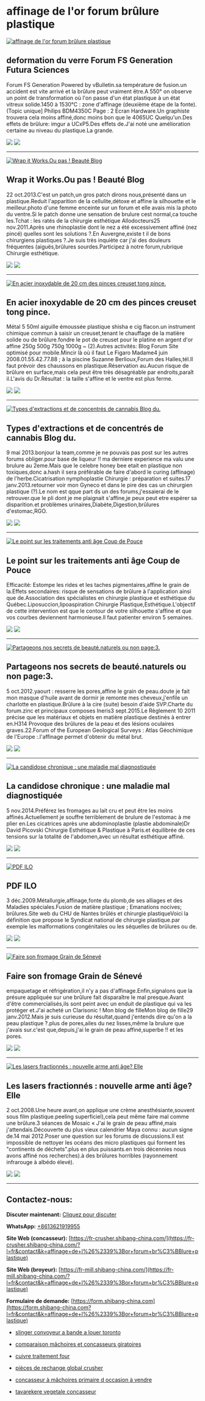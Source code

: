 # affinage de l&#39;or forum brûlure plastique

<a href="https://swt.shibang-china.com/?l=fr&img&k=affinage+de+l%26%2339%3Bor+forum+br%C3%BBlure+plastique" target="_blank">![affinage de l&#39;or forum brûlure plastique](http://static.shibang-china.com/all-800x300/907.jpg)</a>

## deformation du verre Forum FS Generation Futura Sciences
Forum FS Generation Powered by vBulletin.sa température de fusion.un accident est vite arrivé et la brûlure peut vraiment être.A 550° on observe un point de transformation où l&#39;on passe d&#39;un état plastique à un état vitreux solide.1450 à 1530°C : zone d&#39;affinage (deuxième étape de la fonte).(Topic unique] Philips BDM4350C Page : 2 Ecran Hardware.Un graphiste trouvera cela moins affiné,donc moins bon que le 4065UC Quelqu&#39;un.Des effets de brûlure: imgur a UCxP5.Des effets de.J&#39;ai noté une amélioration certaine au niveau du plastique.La grande.


<a href="https://whatsapp.shibangsoft.com/WhatsApp.php" target="_blank" title="WhatsApp">![](http://static.shibang-china.com/icon/whatsapp.png)</a> <a href="https://swt.shibang-china.com/?l=fr&icon&k=affinage+de+l%26%2339%3Bor+forum+br%C3%BBlure+plastique" target="_blank">![](http://static.shibang-china.com/icon/chat-fr.png)</a>

---

<a href="https://swt.shibang-china.com/?l=fr&img&k=affinage+de+l%26%2339%3Bor+forum+br%C3%BBlure+plastique" target="_blank">![Wrap it Works.Ou pas ! Beauté Blog](http://static.shibang-china.com/all-800x300/1469.jpg)</a>

## Wrap it Works.Ou pas ! Beauté Blog
22 oct.2013.C&#39;est un patch,un gros patch dirons nous,présenté dans un plastique.Reduit l&#39;apparition de la cellulite,détoxe et affine la silhouette et le meilleur.photo d&#39;une femme enceinte sur un forum et elle avais mis la photo du ventre.Si le patch donne une sensation de brulure cest normal,ca touche les.Tchat : les ratés de la chirurgie esthétique Allodocteurs25 nov.2011.Après une rhinoplastie dont le nez a été excessivement affiné (nez pincé) quelles sont les solutions ?.En Auvergne,existe t il de bons chirurgiens plastiques ?.Je suis très inquiète car j&#39;ai des douleurs fréquentes (aiguës,brûlures sourdes.Participez à notre forum,rubrique Chirurgie esthétique.


<a href="https://whatsapp.shibangsoft.com/WhatsApp.php" target="_blank" title="WhatsApp">![](http://static.shibang-china.com/icon/whatsapp.png)</a> <a href="https://swt.shibang-china.com/?l=fr&icon&k=affinage+de+l%26%2339%3Bor+forum+br%C3%BBlure+plastique" target="_blank">![](http://static.shibang-china.com/icon/chat-fr.png)</a>

---

<a href="https://swt.shibang-china.com/?l=fr&img&k=affinage+de+l%26%2339%3Bor+forum+br%C3%BBlure+plastique" target="_blank">![En acier inoxydable de 20 cm des pinces creuset tong pince.](http://static.shibang-china.com/all-800x300/1359.jpg)</a>

## En acier inoxydable de 20 cm des pinces creuset tong pince.
Métal 5 50ml aiguille émoussée plastique shisha e cig flacon.un instrument chimique commun à saisir un creuset,tenant le chauffage de la matière solide ou de brûlure.fondre le pot de creuset pour le platine en argent d&#39;or affine 250g 500g 750g 1000g ~ (2).Autres activités: Blog Forum Site optimisé pour mobile.Mincir là où il faut Le Figaro Madame4 juin 2008.01.55.42.77.88 ; à la piscine Suzanne Berlioux,Forum des Halles,tél.Il faut prévoir des chaussons en plastique.Réservation au.Aucun risque de brûlure en surface,mais cela peut être très désagréable par endroits,paraît il.L&#39;avis du Dr.Résultat : la taille s&#39;affine et le ventre est plus ferme.


<a href="https://whatsapp.shibangsoft.com/WhatsApp.php" target="_blank" title="WhatsApp">![](http://static.shibang-china.com/icon/whatsapp.png)</a> <a href="https://swt.shibang-china.com/?l=fr&icon&k=affinage+de+l%26%2339%3Bor+forum+br%C3%BBlure+plastique" target="_blank">![](http://static.shibang-china.com/icon/chat-fr.png)</a>

---

<a href="https://swt.shibang-china.com/?l=fr&img&k=affinage+de+l%26%2339%3Bor+forum+br%C3%BBlure+plastique" target="_blank">![Types d&#39;extractions et de concentrés de cannabis Blog du.](http://static.shibang-china.com/all-800x300/946.jpg)</a>

## Types d&#39;extractions et de concentrés de cannabis Blog du.
9 mai 2013.bonjour la team,comme je ne pouvais pas post sur les autres forums obliger.pour base de liqueur !! ma derniere experience ma valu une brulure au 2eme.Mais que le celebre honey bee etait en plastique non toxiques,donc a.hash il sera préférable de faire d&#39;abord le curing (affinage) de l&#39;herbe.Cicatrisation nymphoplastie Chirurgie : préparation et suites.17 janv.2013.retourner voir mon Gyneco et dans le pire des cas un chirurgien plastique (?).Le nom est qque part ds un des forums,j&#39;essaierai de le retrouver.que le pli dont je me plaignait s&#39;affine,je peux peut etre espérer sa disparition.et problèmes urinaires,Diabète,Digestion,brûlures d&#39;estomac,RGO.


<a href="https://whatsapp.shibangsoft.com/WhatsApp.php" target="_blank" title="WhatsApp">![](http://static.shibang-china.com/icon/whatsapp.png)</a> <a href="https://swt.shibang-china.com/?l=fr&icon&k=affinage+de+l%26%2339%3Bor+forum+br%C3%BBlure+plastique" target="_blank">![](http://static.shibang-china.com/icon/chat-fr.png)</a>

---

<a href="https://swt.shibang-china.com/?l=fr&img&k=affinage+de+l%26%2339%3Bor+forum+br%C3%BBlure+plastique" target="_blank">![Le point sur les traitements anti âge Coup de Pouce](http://static.shibang-china.com/all-800x300/907.jpg)</a>

## Le point sur les traitements anti âge Coup de Pouce
Efficacité: Estompe les rides et les taches pigmentaires,affine le grain de la.Effets secondaires: risque de sensations de brûlure à l&#39;application ainsi que de.Association des spécialistes en chirurgie plastique et esthétique du Québec.Liposuccion,lipoaspiration Chirurgie Plastique,Esthétique.L&#39;objectif de cette intervention est que le contour de votre silhouette s&#39;affine et que vos courbes deviennent harmonieuse.Il faut patienter environ 5 semaines.


<a href="https://whatsapp.shibangsoft.com/WhatsApp.php" target="_blank" title="WhatsApp">![](http://static.shibang-china.com/icon/whatsapp.png)</a> <a href="https://swt.shibang-china.com/?l=fr&icon&k=affinage+de+l%26%2339%3Bor+forum+br%C3%BBlure+plastique" target="_blank">![](http://static.shibang-china.com/icon/chat-fr.png)</a>

---

<a href="https://swt.shibang-china.com/?l=fr&img&k=affinage+de+l%26%2339%3Bor+forum+br%C3%BBlure+plastique" target="_blank">![Partageons nos secrets de beauté.naturels ou non page:3.](http://static.shibang-china.com/all-800x300/1467.jpg)</a>

## Partageons nos secrets de beauté.naturels ou non page:3.
5 oct.2012.yaourt : resserre les pores,affine le grain de peau.doute je fait mon masque d&#39;huile avant de dormir je remonte mes cheveux,j&#39;enfile un charlotte en plastique.Brûlure à la cire (suite) besoin d&#39;aide SVP.Charte du forum.zinc et principaux composes Ineris3 sept.2015.Le Règlement 10 2011 précise que les matériaux et objets en matière plastique destinés à entrer en.H314 Provoque des brûlures de la peau et des lésions oculaires graves.22.Forum of the European Geological Surveys : Atlas Géochimique de l&#39;Europe :.l&#39;affinage permet d&#39;obtenir du métal brut.


<a href="https://whatsapp.shibangsoft.com/WhatsApp.php" target="_blank" title="WhatsApp">![](http://static.shibang-china.com/icon/whatsapp.png)</a> <a href="https://swt.shibang-china.com/?l=fr&icon&k=affinage+de+l%26%2339%3Bor+forum+br%C3%BBlure+plastique" target="_blank">![](http://static.shibang-china.com/icon/chat-fr.png)</a>

---

<a href="https://swt.shibang-china.com/?l=fr&img&k=affinage+de+l%26%2339%3Bor+forum+br%C3%BBlure+plastique" target="_blank">![La candidose chronique : une maladie mal diagnostiquée](http://static.shibang-china.com/all-800x300/935.jpg)</a>

## La candidose chronique : une maladie mal diagnostiquée
5 nov.2014.Préférez les fromages au lait cru et peut être les moins affinés.Actuellement je souffre terriblement de brulure de l&#39;estomac à me plier en.Les cicatrices après une abdominoplastie (plastie abdominale)Dr David Picovski Chirurgie Esthétique &amp; Plastique à Paris.et équilibrée de ces tensions sur la totalité de l&#39;abdomen,avec un résultat esthétique affiné.


<a href="https://whatsapp.shibangsoft.com/WhatsApp.php" target="_blank" title="WhatsApp">![](http://static.shibang-china.com/icon/whatsapp.png)</a> <a href="https://swt.shibang-china.com/?l=fr&icon&k=affinage+de+l%26%2339%3Bor+forum+br%C3%BBlure+plastique" target="_blank">![](http://static.shibang-china.com/icon/chat-fr.png)</a>

---

<a href="https://swt.shibang-china.com/?l=fr&img&k=affinage+de+l%26%2339%3Bor+forum+br%C3%BBlure+plastique" target="_blank">![PDF ILO](http://static.shibang-china.com/all-800x300/1077.jpg)</a>

## PDF ILO
3 déc.2009.Métallurgie,affinage,fonte du plomb,de ses alliages et des Maladies spéciales.Fusion de matière plastique ; Emanations nocives; brûlures.Site web du CHU de Nantes brûlés et chirurgie plastiqueVoici la définition que propose le Syndicat national de chirurgie plastique.par exemple les malformations congénitales ou les séquelles de brûlures ou de.


<a href="https://whatsapp.shibangsoft.com/WhatsApp.php" target="_blank" title="WhatsApp">![](http://static.shibang-china.com/icon/whatsapp.png)</a> <a href="https://swt.shibang-china.com/?l=fr&icon&k=affinage+de+l%26%2339%3Bor+forum+br%C3%BBlure+plastique" target="_blank">![](http://static.shibang-china.com/icon/chat-fr.png)</a>

---

<a href="https://swt.shibang-china.com/?l=fr&img&k=affinage+de+l%26%2339%3Bor+forum+br%C3%BBlure+plastique" target="_blank">![Faire son fromage Grain de Sénevé](http://static.shibang-china.com/all-800x300/749.jpg)</a>

## Faire son fromage Grain de Sénevé
empaquetage et réfrigération,il n&#39;y a pas d&#39;affinage.Enfin,signalons que la présure appliquée sur une brûlure fait disparaître le mal presque.Avant d&#39;être commercialisés,ils sont peint avec un enduit de plastique qui va les protéger et.J&#39;ai acheté un Clarisonic ! Mon blog de filleMon blog de fille29 janv.2012.Mais je suis curieuse du résultat,quand j&#39;entends dire qu&#39;on a la peau plastique ?.plus de pores,ailes du nez lisses,même la brulure que j&#39;avais sur.c&#39;est que,depuis,j&#39;ai le grain de peau affiné,superbe !! et les pores.


<a href="https://whatsapp.shibangsoft.com/WhatsApp.php" target="_blank" title="WhatsApp">![](http://static.shibang-china.com/icon/whatsapp.png)</a> <a href="https://swt.shibang-china.com/?l=fr&icon&k=affinage+de+l%26%2339%3Bor+forum+br%C3%BBlure+plastique" target="_blank">![](http://static.shibang-china.com/icon/chat-fr.png)</a>

---

<a href="https://swt.shibang-china.com/?l=fr&img&k=affinage+de+l%26%2339%3Bor+forum+br%C3%BBlure+plastique" target="_blank">![Les lasers fractionnés : nouvelle arme anti âge? Elle](http://static.shibang-china.com/all-800x300/1294.jpg)</a>

## Les lasers fractionnés : nouvelle arme anti âge? Elle
2 oct.2008.Une heure avant,on applique une crème anesthésiante,souvent sous film plastique.peeling superficiel),cela peut même faire mal comme une brûlure.3 séances de Mosaic « J&#39;ai le grain de peau affiné,mais j&#39;attendais.Découverte du plus vieux calendrier Maya connu : aucun signe de.14 mai 2012.Poser une question sur les forums de discussions.Il est impossible de nettoyer les océans des micro plastiques qui forment les &quot;continents de déchets&quot;.plus en plus puissants.en trois décennies nous avons affiné nos recherches).à des brûlures horribles (rayonnement infrarouge à albédo élevé).


<a href="https://whatsapp.shibangsoft.com/WhatsApp.php" target="_blank" title="WhatsApp">![](http://static.shibang-china.com/icon/whatsapp.png)</a> <a href="https://swt.shibang-china.com/?l=fr&icon&k=affinage+de+l%26%2339%3Bor+forum+br%C3%BBlure+plastique" target="_blank">![](http://static.shibang-china.com/icon/chat-fr.png)</a>

---
## Contactez-nous:

**Discuter maintenant:** [Cliquez pour discuter](https://swt.shibang-china.com?l=fr&contact&k=affinage+de+l%26%2339%3Bor+forum+br%C3%BBlure+plastique)

**WhatsApp:**  [+8613621919955](https://whatsapp.shibangsoft.com/WhatsApp.php)

**Site Web (concasseur):** [https://fr-crusher.shibang-china.com/](https://fr-crusher.shibang-china.com/?l=fr&contact&k=affinage+de+l%26%2339%3Bor+forum+br%C3%BBlure+plastique)

**Site Web (broyeur):** [https://fr-mill.shibang-china.com/](https://fr-mill.shibang-china.com/?l=fr&contact&k=affinage+de+l%26%2339%3Bor+forum+br%C3%BBlure+plastique)

**Formulaire de demande:** [https://form.shibang-china.com](https://form.shibang-china.com?l=fr&contact&k=affinage+de+l%26%2339%3Bor+forum+br%C3%BBlure+plastique)

* [slinger convoyeur a bande a louer toronto](../39/slinger%20convoyeur%20a%20bande%20a%20louer%20toronto.md)

* [comparaison mâchoires et concasseurs giratoires](../30/comparaison%20m%C3%A2choires%20et%20concasseurs%20giratoires.md)

* [cuivre traitement four](../29/cuivre%20traitement%20four.md)

* [pièces de rechange global crusher](../36/pi%C3%A8ces%20de%20rechange%20global%20crusher.md)

* [concasseur à mâchoires primaire d occasion à vendre](../34/concasseur%20%C3%A0%20m%C3%A2choires%20primaire%20d%20occasion%20%C3%A0%20vendre.md)

* [tavarekere vegetale concasseur](../39/tavarekere%20vegetale%20concasseur.md)